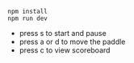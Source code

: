 ```
npm install
npm run dev
```

- press s to start and pause
- press a or d to move the paddle
- press c to view scoreboard